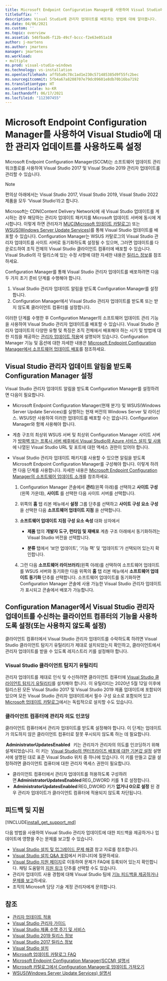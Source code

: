 ```yaml
---
title: Microsoft Endpoint Configuration Manager를 사용하여 Visual Studio에 대한 관리자 업데이트를 사용하도록 설정
titleSuffix: ''
description: Visual Studio에 관리자 업데이트를 배포하는 방법에 대해 알아봅니다.
ms.date: 04/06/2021
ms.custom: ''
ms.topic: overview
ms.assetid: 546fbad6-f12b-49cf-bccc-f2e63e051a18
author: j-martens
ms.author: jmartens
manager: jmartens
ms.workload:
- multiple
ms.prod: visual-studio-windows
ms.technology: vs-installation
ms.openlocfilehash: affb5a0c78c1ad1e230c571485385d9f55fc2bec
ms.sourcegitcommit: 5fb4a67a8208707e79dc09601e8db70b16ba7192
ms.translationtype: HT
ms.contentlocale: ko-KR
ms.lasthandoff: 06/17/2021
ms.locfileid: "112307455"
---
```

# <a name="enabling-administrator-updates-to-visual-studio-with-microsoft-endpoint-configuration-manager"></a>Microsoft Endpoint Configuration Manager를 사용하여 Visual Studio에 대한 관리자 업데이트를 사용하도록 설정

Microsoft Endpoint Configuration Manager(SCCM)는 소프트웨어 업데이트 관리 워크플로를 사용하여 Visual Studio 2017 및 Visual Studio 2019 관리자 업데이트를 관리할 수 있습니다.

> [!NOTE]
> 편의상 아래에서는 Visual Studio 2017, Visual Studio 2019, Visual Studio 2022 제품을 모두 ‘Visual Studio’라고 합니다.

Microsoft는 CDN(Content Delivery Network)에 새 Visual Studio 업데이트를 게시하는 경우 해당하는 관리자 업데이트 패키지를 Microsoft 업데이트 서버에 동시에 게시합니다. 이렇게 하면 관리자가 [MUC(Microsoft 업데이트 카탈로그)](https://www.catalog.update.microsoft.com/Home.aspx) 또는 [WSUS(Windows Server Update Services)](/windows-server/administration/windows-server-update-services/get-started/windows-server-update-services-wsus)를 통해 Visual Studio 업데이트를 배포할 수 있습니다. Configuration Manager는 WSUS 카탈로그의 Visual Studio 관리자 업데이트를 사이트 서버로 동기화하도록 설정될 수 있으며, 그러면 업데이트를 다운로드하여 조직 전체의 Visual Studio 클라이언트 컴퓨터에 배포할 수 있습니다. Visual Studio의 각 릴리스에 있는 수정 사항에 대한 자세한 내용은 [릴리스 정보](/visualstudio/releases/2019/release-notes)를 참조하세요.

Configuration Manager를 통해 Visual Studio 관리자 업데이트를 배포하려면 다음 두 가지 초기 준비 단계를 수행해야 합니다.
1. Visual Studio 관리자 업데이트 알림을 받도록 Configuration Manager를 설정합니다. 
2. Configuration Manager에서 Visual Studio 관리자 업데이트를 받도록 또는 받지 않도록 클라이언트 컴퓨터를 설정합니다.

이러한 단계를 수행한 후 Configuration Manager의 소프트웨어 업데이트 관리 기능을 사용하여 Visual Studio 관리자 업데이트를 배포할 수 있습니다. Visual Studio 관리자 업데이트의 다양한 유형 및 특징은 조직 전체에서 배포해야 하는 시기 및 방법에 대한 지침을 제공하는 [관리자 업데이트 적용](../install/applying-administrator-updates.md)에 설명되어 있습니다. Configuration Manager 기능 및 옵션에 대한 자세한 내용은 [Microsoft Endpoint Configuration Manager에서 소프트웨어 업데이트 배포](/mem/configmgr/sum/deploy-use/deploy-software-updates)를 참조하세요.

## <a name="enable-configuration-manager-to-receive-visual-studio-administrator-update-notifications"></a>Visual Studio 관리자 업데이트 알림을 받도록 Configuration Manager 설정

Visual Studio 관리자 업데이트 알림을 받도록 Configuration Manager를 설정하려면 다음이 필요합니다.

* Microsoft Endpoint Configuration Manager(현재 분기) 및 WSUS(Windows Server Update Services)를 실행하는 현재 버전의 Windows Server 및 라이선스. WSUS만 사용하여 이러한 업데이트를 배포할 수는 없습니다. Configuration Manager와 함께 사용해야 합니다.

* 계층 구조의 최상위 WSUS 서버 및 최상위 Configuration Manager 사이트 서버가 [방화벽 또는 프록시 서버 배후에서 Visual Studio와 Azure 서비스 설치 및 사용](../install/install-and-use-visual-studio-behind-a-firewall-or-proxy-server.md)에 나열된 Visual Studio URL 및 포트에 대한 액세스 권한이 있어야 합니다.  

* Visual Studio 관리자 업데이트 패키지를 사용할 수 있으면 알림을 받도록 Microsoft Endpoint Configuration Manager를 구성해야 합니다.  이렇게 하려면 다음 단계를 사용합니다. 자세한 내용은 [Microsoft Endpoint Configuration Manager의 소프트웨어 업데이트 소개](/mem/configmgr/sum/understand/software-updates-introduction)를 참조하세요.

  1. Configuration Manager 콘솔에서 **관리**(왼쪽 아래)를 선택하고 **사이트 구성**(왼쪽 가운데), **사이트** 를 선택한 다음 사이트 서버를 선택합니다.

  2. 위쪽의 **홈** 탭 리본 메뉴에서 **설정** 그룹 단추를 선택하고 **사이트 구성 요소 구성** 을 선택한 다음 **소프트웨어 업데이트 지점** 을 선택합니다.

  3. **소프트웨어 업데이트 지점 구성 요소 속성** 대화 상자에서

        * **제품** 탭의 **개발자 도구, 런타임 및 재배포** 계층 구조 아래에서 동기화하려는 Visual Studio 버전을 선택합니다.

        * **분류** 탭에서 ‘보안 업데이트’, ‘기능 팩’ 및 ‘업데이트’가 선택되어 있는지 확인합니다.

  4. 그런 다음 **소프트웨어 라이브러리**(왼쪽 아래)를 선택하여 소프트웨어 업데이트를 WSUS 서버와 동기화한 다음 위쪽의 **홈** 탭 리본 메뉴에서 **소프트웨어 업데이트 동기화** 단추를 선택합니다. 소프트웨어 업데이트를 동기화하면 Configuration Manager 콘솔에 사용 가능한 Visual Studio 관리자 업데이트가 표시되고 콘솔에서 배포가 가능합니다.

## <a name="enable-or-disable-client-machines-ability-to-receive-visual-studio-administrator-updates-from-configuration-manager"></a>Configuration Manager에서 Visual Studio 관리자 업데이트를 수신하는 클라이언트 컴퓨터의 기능을 사용하도록 설정(또는 사용하지 않도록 설정)

클라이언트 컴퓨터에서 Visual Studio 관리자 업데이트를 수락하도록 하려면 Visual Studio 클라이언트 탐지기 유틸리티가 제대로 설치되었는지 확인하고, 클라이언트에서 관리자 업데이트를 받을 수 있도록 레지스트리 키를 설정해야 합니다.  

### <a name="visual-studio-client-detector-utility"></a>Visual Studio 클라이언트 탐지기 유틸리티

관리자 업데이트를 제대로 인식 및 수신하려면 클라이언트 컴퓨터에 [Visual Studio 클라이언트 탐지기 유틸리티](https://support.microsoft.com/help/5001148)를 설치해야 합니다. 이 유틸리티는 2020년 5월 12일 이후에 릴리스된 모든 Visual Studio 2017 및 Visual Studio 2019 제품 업데이트에 포함되어 있으며 모든 Visual Studio 관리자 업데이트에서 필수 구성 요소로 포함되어 있고 [Microsoft 업데이트 카탈로그](https://catalog.update.microsoft.com)에서는 독립적으로 설치할 수도 있습니다.

### <a name="encoding-administrator-intent-on-the-client-machines"></a>클라이언트 컴퓨터에 관리자 의도 인코딩

클라이언트 컴퓨터에서 관리자 업데이트를 받도록 설정해야 합니다. 이 단계는 업데이트가 의도하지 않은 클라이언트 컴퓨터로 잘못 푸시되지 않도록 하는 데 필요합니다.

 **AdministratorUpdatesEnabled**   키는 관리자가 관리자의 의도를 인코딩하기 위해 설계되었습니다. 이 키는  [Visual Studio의 엔터프라이즈 배포에 대한 기본값 설정](/visualstudio/install/set-defaults-for-enterprise-deployments) 설명서에 설명된 대로 표준 Visual Studio 위치 중 하나에 있습니다. 이 키를 만들고 값을 설정하려면 클라이언트 컴퓨터에 대한 관리자 액세스 권한이 필요합니다.

* 클라이언트 컴퓨터에서 관리자 업데이트를 허용하도록 구성하려면 **AdministratorUpdatesEnabled** REG_DWORD 키를  **1** 로 설정합니다.
*  **AdministratorUpdatesEnabled** REG_DWORD 키가 **없거나 0으로 설정** 된 경우 관리자 업데이트가 클라이언트 컴퓨터에 적용되지 않도록 차단됩니다.

## <a name="feedback-and-support"></a>피드백 및 지원

[!INCLUDE[install_get_support_md](includes/install_get_support_md.md)]

다음 방법을 사용하여 Visual Studio 관리자 업데이트에 대한 피드백을 제공하거나 업데이트에 영향을 주는 문제를 보고할 수 있습니다.

* [Visual Studio 설치 및 업그레이드 문제 해결](../install/troubleshooting-installation-issues.md) 참고 자료를 참조합니다.
* [Visual Studio 설치 Q&A 포럼](/answers/topics/vs-setup.html)에서 커뮤니티에 질문하세요.
* [Visual Studio 지원 페이지](https://visualstudio.microsoft.com/vs/support/)로 이동하여 문제가 FAQ에 등록되어 있는지 확인합니다.  채팅 도움말의 [지원 링크](https://visualstudio.microsoft.com/vs/support/#talktous) 단추를 선택할 수도 있습니다.
* 관리자 업데이트 사용 경험에 대해 Visual Studio 팀에 [기능 피드백을 제공하거나 문제를 보고](https://aka.ms/vs/wsus/feedback)하세요.
* 조직의 Microsoft 담당 기술 계정 관리자에게 문의합니다.

## <a name="see-also"></a>참조

* [관리자 업데이트 적용](../install/applying-administrator-updates.md)
* [Visual Studio 관리자 가이드](../install/visual-studio-administrator-guide.md)
* [Visual Studio 제품 수명 주기 및 서비스](/visualstudio/productinfo/vs-servicing-vs)
* [Visual Studio 2019 릴리스 정보](/visualstudio/releases/2019/release-notes)
* [Visual Studio 2017 릴리스 정보](/visualstudio/releasenotes/vs2017-relnotes)
* [Visual Studio 설치](../install/install-visual-studio.md)
* [Microsoft 업데이트 카탈로그 FAQ](https://www.catalog.update.microsoft.com/faq.aspx)
* [Microsoft Endpoint Configuration Manager(SCCM) 설명서](/mem/configmgr)
* [Microsoft 카탈로그에서 Configuration Manager로 업데이트 가져오기](/mem/configmgr/sum/get-started/synchronize-software-updates#import-updates-from-the-microsoft-update-catalog)
* [WSUS(Windows Server Update Services) 설명서](/windows-server/administration/windows-server-update-services/get-started-windows-server-update-services-wsus)

